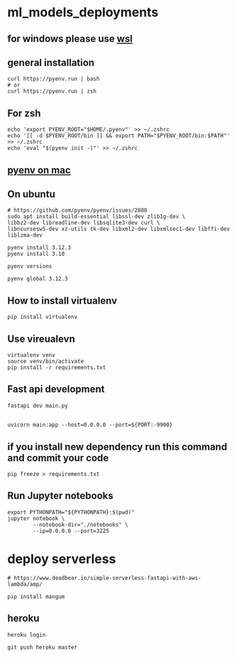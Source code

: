 # ml_models_deployments

## for windows please use [wsl](https://learn.microsoft.com/en-us/windows/wsl/install)

## general installation
```
curl https://pyenv.run | bash
# or
curl https://pyenv.run | zsh
```

## For zsh
```
echo 'export PYENV_ROOT="$HOME/.pyenv"' >> ~/.zshrc
echo '[[ -d $PYENV_ROOT/bin ]] && export PATH="$PYENV_ROOT/bin:$PATH"' >> ~/.zshrc
echo 'eval "$(pyenv init -)"' >> ~/.zshrc
```


## [pyenv on mac](https://github.com/pyenv/pyenv?tab=readme-ov-file#getting-pyenv)

## On ubuntu
```
# https://github.com/pyenv/pyenv/issues/2888
sudo apt install build-essential libssl-dev zlib1g-dev \
libbz2-dev libreadline-dev libsqlite3-dev curl \
libncursesw5-dev xz-utils tk-dev libxml2-dev libxmlsec1-dev libffi-dev liblzma-dev
```

```
pyenv install 3.12.3
pyenv install 3.10
```

```
pyenv versions
```

```
pyenv global 3.12.3
```

## How to install virtualenv

```
pip install virtualenv
```

## Use vireualevn
```
virtualenv venv
source venv/bin/activate
pip install -r requirements.txt
```

## Fast api development
```
fastapi dev main.py
```

##
```
uvicorn main:app --host=0.0.0.0 --port=${PORT:-9900}
```

## if you install new dependency run this command and commit your code
```
pip freeze > requirements.txt
```

## Run Jupyter notebooks
```
export PYTHONPATH="${PYTHONPATH}:$(pwd)"
jupyter notebook \
        --notebook-dir="./notebooks" \
        --ip=0.0.0.0 --port=3225
```

# deploy serverless
```
# https://www.deadbear.io/simple-serverless-fastapi-with-aws-lambda/amp/

pip install mangum

```

## heroku
```
heroku login

git push heroku master
```
